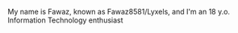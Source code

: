 My name is Fawaz, known as Fawaz8581/Lyxels, and I'm an 18 y.o. Information Technology enthusiast

<!---
Fawaz8581/Fawaz8581 is a ✨ special ✨ repository because its `README.md` (this file) appears on your GitHub profile.
You can click the Preview link to take a look at your changes.
--->
